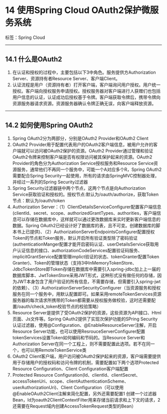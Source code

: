 # 14 使用Spring Cloud OAuth2保护微服务系统

标签：Spring Cloud

---

## 14.1 什么是OAuth2

1. 在认证和授权的过程中，主要包括以下3中角色。服务提供方Authorization Server、资源持有者Resource Server、客户端Client。
2. 认证流程是用户（资源持有者）打开客户端，客户端询问用户授权。用户统一授权。客户端向授权服务申请授权。授权服务器对客户端进行人获赠们也包括用户信息的认证，认证成功后授权基于令牌。客户端获取令牌后，携带令牌向资源服务器请求资源。资源服务器确认令牌正确无误，向客户端释放资源。

---

## 14.2 如何使用Spring OAuth2

1. Spring OAuth2分为两部分，分别是OAuth2 Provider和OAuth2 Client
2. OAuth2 Provider用于配置代表用户的OAuth2客户端信息，被用户允许的客户端就可以访问被OAuth2保护的资源。OAuth2 Provider通过管理和验证OAuth2令牌来控制客户端是否有权限访问被其保护起来的资源。OAuth2 Provider的角色分为Authorization Service授权服务和Resource Service资源服务，通常他们不再同一个服务中，可能一个A对应多个R，Spring OAuth2需要配合Spring Security一起使用，所有的请求由SpringMVC控制器处理，并经过一系列的Spring Security过滤器
3. Spring Security过滤器链中两个节点，这两个节点是向Authorization Service获取验证和授权的。授权节点:默认为/oauth/authorize，获取Token节点：默认为/oauth/token
4. Authorization Server：（1）ClientDetailsServiceConfigurer配置客户端信息(clientId、secret、scope、authorizedGrantTypes、authorities，客户端信息可以存储在数据库中，这样就可以通过更改数据库来实时更新客户端信息的数据。Spring OAuth2已经设计好了数据库的表，且不可变。创建数据库的脚本书上已提供)、（2）AuthorizationServerEndpointsConfigurer配置授权Token的节点和Token服务，默认开启所有验证类型除了密码验证(authenticationManger配置才能开启密码认证、userDetailsService获取用户认证信息的接口、authorizationCodeServices配置验证码服务、implicitGrantService配置管理implict验证的状态、tokenGranter配置Token Granter)、Token的管理状态（支持3中InMemoryTokenStore、JdbcTokenStore即Token存储在数据库中需要引入spring-jdbc加上上一届的数据库脚本、JwtTokenStore采用JWT形式，这种形式没有做任何的存储，因为JWT本身包含了用户验证的所有信息，不需要存储，但需要引入spring-jwt的依赖）、（3）AuthorizationServerSecurityConfigurer（当资源服务和授权服务在同一个服务中，用默认配置即可。如果采用remoteTokenServices资源服务器的每次请求所携带的Token都需要从授权服务做校验，这时还需要配置/oauth/check_token校验节点的校验策略）
5. Resource Server是提供了受OAuth2保护的资源，这些资源为API接口、Html页面、Js文件等。Spring OAuth2提供了实现次保护功能的SPring Security认证过滤器，使用@Configuration、@EnableResourceServer注解，开启Resource Server功能，也可以使用ResrouceServerConfigurer配置tokenServices设置Token如何编码和节码的。当Resource Server和Authorization Server在同一个工程上，则不需要配置此选项。若不在同一个，也可以用RemoteTokenService类
3. OAuth2 Client客户端，用户访问被OAuth2保护起来的资源，客户端需要提供用于存储用户的授权码和访问令牌的机制，需要配置如下两个选项Protected Resource Configuration、Client Configuration客户端配置
4. Protected Resource Configuration(Id、clientId、clientSecret、accessTokenUri、scope、clientAuthenticationScheme、userAuthorizationUri)、Client Configuration（可以使用@EnableOAuth2Client注解来简化配置，另外还需要配置1 创建一个过滤器Bean，Id为oauth2ClientContextFilter用来存储当前请求和上下文的请求，2还需要在Request域内创建AccessTokenRequest类型的Bean）